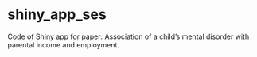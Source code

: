# shiny_app_ses
Code of Shiny app for paper: Association of a child’s mental disorder with parental income and employment.
